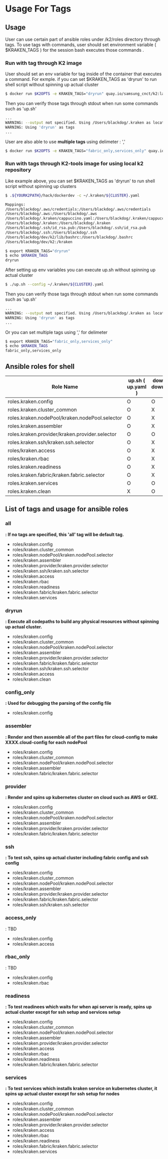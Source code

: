 # Usage For Tags

## Usage

User can use certain part of ansible roles under /k2/roles directory through tags. To use tags with commands, user should set environment variable ( $KRAKEN_TAGS ) for the session bash executes those commands .

### Run with tag through K2 image

User should set an env variable for tag inside of the container that executes a command.
For exmple. if you can set  $KRAKEN_TAGS as 'dryrun' to run shell script without spinning up actual cluster


```bash
$ docker run $K2OPTS -e KRAKEN_TAGS="dryrun" quay.io/samsung_cnct/k2:latest ./up.sh --config $HOME/.kraken/${CLUSTER}.yaml
```

Then you can verify those tags through stdout when run some commands such as 'up.sh'
```bash
...
WARNING: --output not specified. Using /Users/blackdog/.kraken as location
WARNING: Using 'dryrun' as tags
...
```

User are also able to use **multiple tags** using delimeter : ','
```bash
$ docker run $K2OPTS -e KRAKEN_TAGS="fabric_only,services_only" quay.io/samsung_cnct/k2:latest ./up.sh --config $HOME/.kraken/${CLUSTER}.yaml
```

### Run with tags through K2-tools image for using local k2 repository
Like example above, you can set  $KRAKEN_TAGS as 'dryrun' to run shell script without spinning up
clusters

```bash
$ .${YOURK2PATH}/hack/dockerdev -c ~/.kraken/${CLUSTER}.yaml

Mappings:
/Users/blackdog/.aws/credentials:/Users/blackdog/.aws/credentials
/Users/blackdog/.aws:/Users/blackdog/.aws
/Users/blackdog/.kraken/cappuccino.yaml:/Users/blackdog/.kraken/cappuccino.yaml
/Users/blackdog/.kraken:/Users/blackdog/.kraken
/Users/blackdog/.ssh/id_rsa.pub:/Users/blackdog/.ssh/id_rsa.pub
/Users/blackdog/.ssh:/Users/blackdog/.ssh
/Users/blackdog/dev/k2/lib/bashrc:/Users/blackdog/.bashrc
/Users/blackdog/dev/k2:/kraken

$ export KRAKEN_TAGS="dryrun"
$ echo $KRAKEN_TAGS
dryrun
```

After setting up env variables you can execute up.sh without spinning up actual cluster
```bash
$ ./up.sh --config ~/.kraken/${CLUSTER}.yaml
```

Then you can verify those tags through stdout when run some commands such as 'up.sh'
```bash
...
WARNING: --output not specified. Using /Users/blackdog/.kraken as location
WARNING: Using 'dryrun' as tags
...
```
Or you can set multiple tags using ',' for delimeter
```bash
$ export KRAKEN_TAGS="fabric_only,services_only"
$ echo $KRAKEN_TAGS
fabric_only,services_only
```

## Ansible roles for shell
| Role Name  | up.sh ( up.yaml )    |  down.sh ( down.yaml )  | update ( update.yaml ) |
| -------------- | ------------ | ----------   | ------------ |
| roles.kraken.config | O | O | O |
| roles.kraken.cluster_common | O |  X | O |
| roles.kraken.nodePool/kraken.nodePool.selector | O | X |  O |
| roles.kraken.assembler | O | X | O |
| roles.kraken.provider/kraken.provider.selector | O | O | O |
| roles.kraken.ssh/kraken.ssh.selector | O | X | O |
| roles/kraken.access | O | X | X |
| roles/kraken.rbac | O | X | X |
| roles.kraken.readiness | O | X | O |
| roles.kraken.fabric/kraken.fabric.selector | O | X | O |
| roles.kraken.services | O |  O | X |
| roles.kraken.clean |  X | O | X |

## List of tags and usage for ansible roles
### all
 **: If no tags are specified, this 'all' tag will be default tag.**
- roles/kraken.config
- roles/kraken.cluster_common
- roles/kraken.nodePool/kraken.nodePool.selector
- roles/kraken.assembler
- roles/kraken.provider/kraken.provider.selector
- roles/kraken.ssh/kraken.ssh.selector
- roles/kraken.access
- roles/kraken.rbac
- roles/kraken.readiness
- roles/kraken.fabric/kraken.fabric.selector
- roles/kraken.services

### dryrun
 **: Execute all codepaths to build any physical resources without spinning up actual cluster.**
- roles/kraken.config
- roles/kraken.cluster_common
- roles/kraken.nodePool/kraken.nodePool.selector
- roles/kraken.assembler
- roles/kraken.provider/kraken.provider.selector
- roles/kraken.fabric/kraken.fabric.selector
- roles/kraken.ssh/kraken.ssh.selector
- roles/kraken.access
- roles/kraken.clean

### config_only
**: Used for debugging the parsing of the config file**
- roles/kraken.config

### assembler
 **: Render and then assemble all of the part files for cloud-config to make XXXX.cloud-config for each nodePool**
- roles/kraken.config
- roles/kraken.cluster_common
- roles/kraken.nodePool/kraken.nodePool.selector
- roles/kraken.assembler
- roles/kraken.fabric/kraken.fabric.selector

### provider
 **: Render and spins up kubernetes cluster on cloud such as AWS or GKE.**
- roles/kraken.config
- roles/kraken.cluster_common
- roles/kraken.nodePool/kraken.nodePool.selector
- roles/kraken.assembler
- roles/kraken.provider/kraken.provider.selector
- roles/kraken.fabric/kraken.fabric.selector

### ssh
**: To test ssh, spins up actual cluster including fabric config and ssh config**
- roles/kraken.config
- roles/kraken.cluster_common
- roles/kraken.nodePool/kraken.nodePool.selector
- roles/kraken.assembler
- roles/kraken.provider/kraken.provider.selector
- roles/kraken.fabric/kraken.fabric.selector
- roles/kraken.ssh/kraken.ssh.selector

### access_only
: TBD
- roles/kraken.config
- roles/kraken.access

### rbac_only
: TBD
- roles/kraken.config
- roles/kraken.rbac

### readiness
**: To test readinees which waits for when api server is ready, spins up actual cluster except for  ssh setup and services setup**
- roles/kraken.config
- roles/kraken.cluster_common
- roles/kraken.nodePool/kraken.nodePool.selector
- roles/kraken.assembler
- roles/kraken.provider/kraken.provider.selector
- roles/kraken.access
- roles/kraken.rbac
- roles/kraken.readiness
- roles/kraken.fabric/kraken.fabric.selector

### services
**: To test services which installs kraken service on kubernetes cluster, it spins up actual cluster except for ssh setup for nodes**
- roles/kraken.config
- roles/kraken.cluster_common
- roles/kraken.nodePool/kraken.nodePool.selector
- roles/kraken.assembler
- roles/kraken.provider/kraken.provider.selector
- roles/kraken.access
- roles/kraken.rbac
- roles/kraken.readiness
- roles/kraken.fabric/kraken.fabric.selector
- roles/kraken.services
